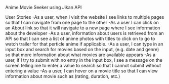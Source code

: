 Anime Movie Seeker using Jikan API


User Stories
-As a user, when I visit the website I see links to multiple pages so that I can navigate from one page to the other
-As a user I can click on an About link so that it will navigate to a new page where I see information about the developer
-As a user, information about users is retrieved from an API so that I can see a list of anime photos with titles to click on to go to watch trailer for that perticle anime if applicable.
-As a user, I can type in an input box and search for movies based on the input, (e.g. date and genre) so that more information about what movies are available appears
-As a user, if I try to submit with no entry in the input box, I see a message on the screen telling me to enter a value to search so that I cannot submit without entering a value
-As a user, I can hover on a movie title  so that I can view information about movie such as (rating, duration, etc.)
